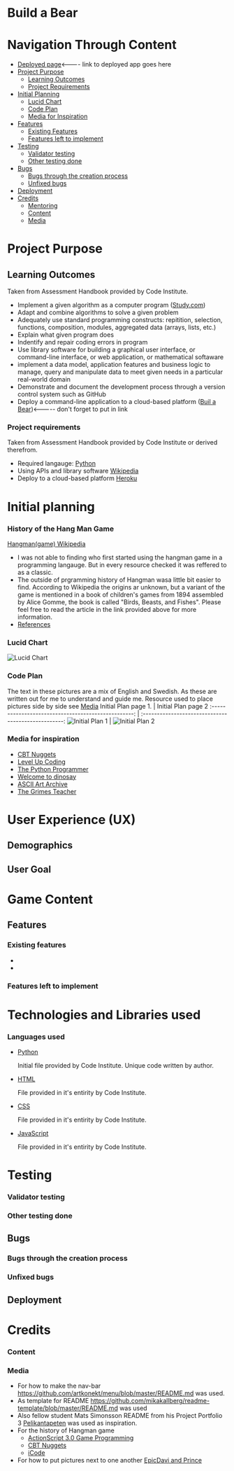 # Build a Bear

# Navigation Through Content
* [Deployed page]()<---- link to deployed app goes here
* [Project Purpose](#project-purpose)
    - [Learning Outcomes](#learning-outcomes)
    - [Project Requirements](#project-requirements)
* [Initial Planning](#initial-planning)
    - [Lucid Chart](#lucid-chart)
    - [Code Plan](#code-plan)
    - [Media for Inspiration](#media-for-inspiration)
* [Features](#features)
	- [Existing Features](#existing-features)
    - [Features left to implement](#features-left-to-implement)
* [Testing](#testing)
    - [Validator testing](#validator-testing)
    - [Other testing done](#other-testing-done)
* [Bugs](#bugs)
    - [Bugs through the  creation process](#bugs-through-the-creation-process)
    - [Unfixed bugs](#unfixed-bugs)
* [Deployment](#deployment)
* [Credits](#credits)
    - [Mentoring](#mentoring)
    - [Content](#content)
    - [Media](#media)

# Project Purpose
## Learning Outcomes
Taken from Assessment Handbook provided by Code Institute.
- Implement a given algorithm as a computer program ([Study.com](https://study.com/academy/lesson/what-is-an-algorithm-in-programming-definition-examples-analysis.html))
- Adapt and combine algorithms to solve a given problem
- Adequately use standard programming constructs: repitition, selection, functions, composition, modules, aggregated data (arrays, lists, etc.)
- Explain what given program does
- Indentify and repair coding errors in program
- Use library software for building a graphical user interface, or command-line interface, or web application, or mathematical softaware
- implement a data model, application features and business logic to manage, query and manipulate data to meet given needs in a particular real-world domain
- Demonstrate and document the development process through a version control system such as GitHub
- Deploy a command-line application to a cloud-based platform ([Buil a Bear]())<----- don't forget to put in link

### Project requirements
Taken from Assessment Handbook provided by Code Institute or derived therefrom.
- Required langauge: [Python](https://www.python.org/doc/essays/blurb/) 
- Using APIs and library software [Wikipedia](https://en.wikipedia.org/wiki/API)
- Deploy to a cloud-based platform [Heroku](https://www.heroku.com/home)


# Initial planning
### History of the Hang Man Game
[Hangman(game) Wikipedia](https://en.wikipedia.org/wiki/Hangman_(game))
- I was not able to finding who first started using the hangman game in a programming langauge. But in every resource checked it was reffered to as a classic.
- The outside of prgramming history of Hangman wasa little bit easier to find. According to Wikipedia the origins ar unknown, but a variant of the game is mentioned in a book of children's games from 1894 assembled by Alice Gomme, the book is called "Birds, Beasts, and Fishes". Please feel free to read the article in the link provided above for more information.
- [References](#media)


### Lucid Chart

![Lucid Chart](assets/images/lucidcart_build-a-bear.png)

### Code Plan
The text in these pictures are a mix of English and Swedish. As these are written out for me to understand and guide me. Resource used to place pictures side by side see [Media](#media)
Initial Plan page 1.                                 | Initial Plan page 2
:--------------------------------------------------: | :--------------------------------------------------:
![Initial Plan 1](assets/images/initial-plan-1.png)  | ![Initial Plan 2](assets/images/initial-plan-2.png)


### Media for inspiration
- [CBT Nuggets](https://www.youtube.com/watch?v=JNXmCOumNw0)
- [Level Up Coding](https://levelup.gitconnected.com/python-can-be-lots-of-fun-999552d69d21)
- [The Python Programmer](https://www.youtube.com/watch?v=xS_EaSD_WGA)
- [Welcome to dinosay](https://matteoguadrini.github.io/dinosay/)
- [ASCII Art Archive](https://www.asciiart.eu/animals/bears)
- [The Grimes Teacher](https://www.youtube.com/watch?v=arcFqEuV_XQ)


# User Experience (UX)
## Demographics
## User Goal

# Game Content
## Features
### Existing features
- 
- 

### Features left to implement

# Technologies and Libraries used

### Languages used
- [Python](https://www.python.org/doc/essays/blurb/) 

    Initial file provided by Code Institute. Unique code written by author.

- [HTML](https://www.w3schools.com/html/html_intro.asp)

    File provided in it's entirity by Code Institute.

- [CSS](https://www.w3schools.com/css/css_intro.asp)

    File provided in it's entirity by Code Institute.

- [JavaScript](https://developer.mozilla.org/en-US/docs/Learn/JavaScript/First_steps/What_is_JavaScript)

    File provided in it's entirity by Code Institute.


# Testing
### Validator testing
### Other testing done
## Bugs
### Bugs through the creation process
### Unfixed bugs

## Deployment

# Credits

### Content
### Media
- For how to make the nav-bar https://github.com/artkonekt/menu/blob/master/README.md was used.
- As template for README https://github.com/mikakallberg/readme-template/blob/master/README.md was used
- Also fellow student Mats Simonsson README from his Project Portfolio 3 [Pelikantapeten](https://github.com/Pelikantapeten/p3-dad-jokes/blob/main/README.md) was used as inspiration.
- For the history of Hangman game
     - [ActionScript 3.0 Game Programming](https://books.google.se/books?id=xui0oBqe2l0C&pg=PT424&lpg=PT424&dq=what+is+the+history+of+the+hangman+game+in+programming&source=bl&ots=r3AcRahYBd&sig=ACfU3U0O_2N46037_Xf4iTNgqaeUaWmyRA&hl=sv&sa=X&ved=2ahUKEwitttPI_cf3AhWSmIsKHWcJCVQQ6AF6BAgpEAM#v=onepage&q=what%20is%20the%20history%20of%20the%20hangman%20game%20in%20programming&f=false)
     - [CBT Nuggets](https://www.youtube.com/watch?v=JNXmCOumNw0)
     - [iCode](https://icodemag.com/creating-a-simple-hangman-game-in-python/)
- For how to put pictures next to one another [EpicDavi and Prince](https://stackoverflow.com/questions/24319505/how-can-one-display-images-side-by-side-in-a-github-readme-md)
